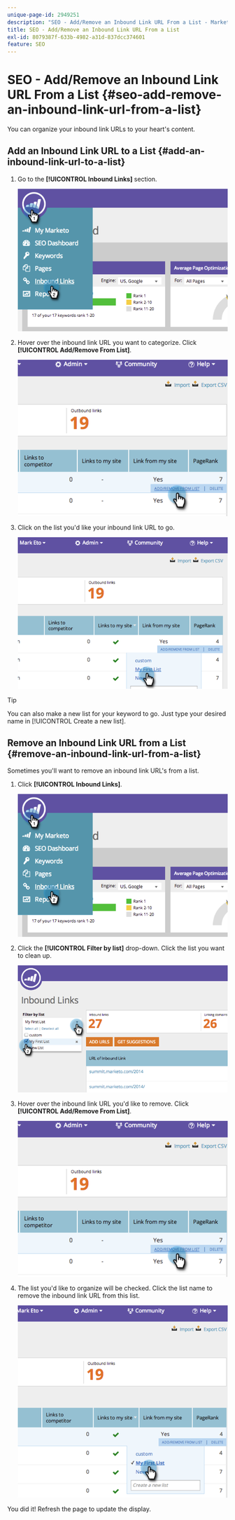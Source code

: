 ```yaml
---
unique-page-id: 2949251
description: "SEO - Add/Remove an Inbound Link URL From a List - Marketo Docs - Product Documentation"
title: SEO - Add/Remove an Inbound Link URL From a List
exl-id: 8079387f-633b-4982-a31d-837dcc374601
feature: SEO
---
```

# SEO - Add/Remove an Inbound Link URL From a List {#seo-add-remove-an-inbound-link-url-from-a-list}

You can organize your inbound link URLs to your heart's content.

## Add an Inbound Link URL to a List {#add-an-inbound-link-url-to-a-list}

1. Go to the **[!UICONTROL Inbound Links]** section.

   ![](assets/image2014-11-20-18-3a27-3a27.png)

1. Hover over the inbound link URL you want to categorize. Click **[!UICONTROL Add/Remove From List]**.

   ![](assets/image2014-11-20-18-3a27-3a40.png)

1. Click on the list you'd like your inbound link URL to go.

   ![](assets/image2014-11-20-18-3a28-3a18.png)

>[!TIP]
>
>You can also make a new list for your keyword to go. Just type your desired name in [!UICONTROL Create a new list].

## Remove an Inbound Link URL from a List {#remove-an-inbound-link-url-from-a-list}

Sometimes you'll want to remove an inbound link URL's from a list.

1. Click **[!UICONTROL Inbound Links]**.

   ![](assets/image2014-11-20-18-3a28-3a41.png)

1. Click the **[!UICONTROL Filter by list]** drop-down. Click the list you want to clean up.

   ![](assets/image2014-11-20-18-3a28-3a57.png)

1. Hover over the inbound link URL you'd like to remove. Click **[!UICONTROL Add/Remove From List]**.

   ![](assets/image2014-11-20-18-3a29-3a56.png)

1. The list you'd like to organize will be checked. Click the list name to remove the inbound link URL from this list.

   ![](assets/image2014-11-20-18-3a30-3a10.png)

You did it! Refresh the page to update the display.
